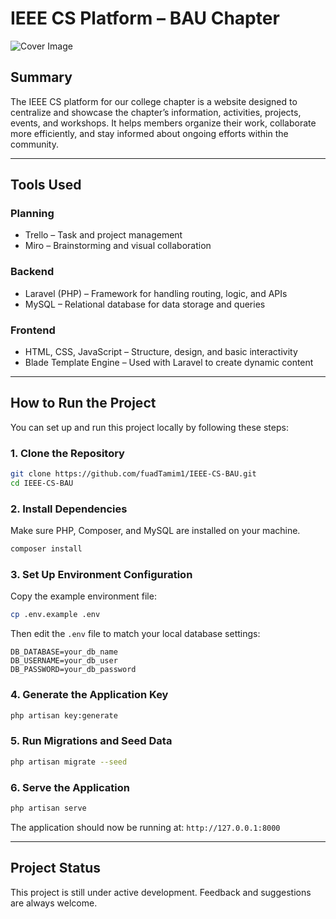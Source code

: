 ﻿# IEEE CS Platform – BAU Chapter

![Cover Image]([[https://github.com/fuadTamim1/IEEE-CS-BAU/tree/main/public/assets/img/screenshot.jpg](https://github.com/fuadTamim1/IEEE-CS-BAU/blob/main/public/assets/img/screenshot.jpg?raw=true)](https://raw.githubusercontent.com/fuadTamim1/IEEE-CS-BAU/refs/heads/main/public/assets/img/screenshot.jpg))

## Summary

The IEEE CS platform for our college chapter is a website designed to centralize and showcase the chapter’s information, activities, projects, events, and workshops. It helps members organize their work, collaborate more efficiently, and stay informed about ongoing efforts within the community.

---

## Tools Used

### Planning

* Trello – Task and project management
* Miro – Brainstorming and visual collaboration

### Backend

* Laravel (PHP) – Framework for handling routing, logic, and APIs
* MySQL – Relational database for data storage and queries

### Frontend

* HTML, CSS, JavaScript – Structure, design, and basic interactivity
* Blade Template Engine – Used with Laravel to create dynamic content

---

## How to Run the Project

You can set up and run this project locally by following these steps:

### 1. Clone the Repository

```bash
git clone https://github.com/fuadTamim1/IEEE-CS-BAU.git
cd IEEE-CS-BAU
```

### 2. Install Dependencies

Make sure PHP, Composer, and MySQL are installed on your machine.

```bash
composer install
```

### 3. Set Up Environment Configuration

Copy the example environment file:

```bash
cp .env.example .env
```

Then edit the `.env` file to match your local database settings:

```
DB_DATABASE=your_db_name
DB_USERNAME=your_db_user
DB_PASSWORD=your_db_password
```

### 4. Generate the Application Key

```bash
php artisan key:generate
```

### 5. Run Migrations and Seed Data

```bash
php artisan migrate --seed
```

### 6. Serve the Application

```bash
php artisan serve
```

The application should now be running at: `http://127.0.0.1:8000`

---

## Project Status

This project is still under active development. Feedback and suggestions are always welcome.
